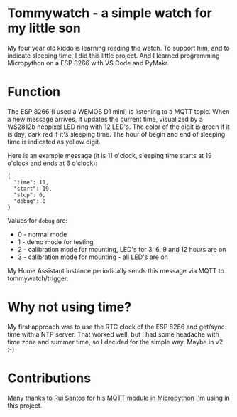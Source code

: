 # Tommywatch - a simple watch for my little son
My four year old kiddo is learning reading the watch. To support him, and to indicate sleeping time, I did this little project. And I learned programming Micropython on a ESP 8266 with VS Code and PyMakr.

# Function
The ESP 8266 (I used a WEMOS D1 mini) is listening to a MQTT topic. When a new message arrives, it updates the current time, visualized by a WS2812b neopixel LED ring with 12 LED's. The color of the digit is green if it is day, dark red if it's sleeping time. The hour of begin and end of sleeping time is indicated as yellow digit.

Here is an example message (it is 11 o'clock, sleeping time starts at 19 o'clock and ends at 6 o'clock):

```
{
  "time": 11,
  "start": 19,
  "stop": 6,
  "debug": 0
}
```

Values for `debug` are:
* 0 - normal mode
* 1 - demo mode for testing
* 2 - calibration mode for mounting, LED's for 3, 6, 9 and 12 hours are on
* 3 - calibration mode for mounting - all LED's are on

My Home Assistant instance periodically sends this message via MQTT to tommywatch/trigger.

# Why not using time?
My first approach was to use the RTC clock of the ESP 8266 and get/sync time with a NTP server. That worked well, but I had some headache with time zone and summer time, so I decided for the simple way. Maybe in v2 :-)

# Contributions
Many thanks to [Rui Santos](https://github.com/RuiSantosdotme/) for his [MQTT module in Micropython](https://github.com/RuiSantosdotme/ESP-MicroPython) I'm using in this project.

